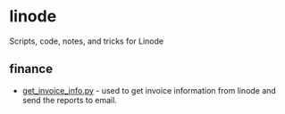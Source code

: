 # linode
Scripts, code, notes, and tricks for Linode

## finance
  - [get_invoice_info.py](finance/get_invoice_info.py) - used to get invoice information from linode and send the reports to email.

